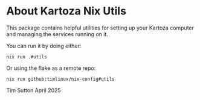 # About Kartoza Nix Utils

This package contains helpful utilities for setting up your
Kartoza computer and managing the services running on it.

You can run it by doing either:

```
nix run .#utils
```

Or using the flake as a remote repo:

```
nix run github:timlinux/nix-config#utils
```

Tim Sutton
April 2025